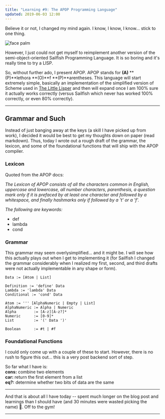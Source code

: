 ```yaml
---
title: "Learning #9: The APOP Programming Language"
updated: 2019-06-03 12:00
---
```


Believe it or not, I changed my mind again. I know, I know, I know... stick to one thing.

![face palm](https://media.giphy.com/media/6yRVg0HWzgS88/giphy.gif)

However, I just could not get myself to reimplement another version of the semi-object-oriented Sailfish Programming Language. It is so boring and it's really time to try a LISP.

So, without further ado, I present APOP. APOP stands for **(A)** **(P)**lethora **(O)**f **(P)**arentheses. This language will start extremely simple, basically an implementation of the simplified version of Scheme used in [The Little Lisper](https://mitpress.mit.edu/books/little-lisper-trade-edition) and then will expand once I am 100% sure it actually works correctly (versus Sailfish which never has worked 100% correctly, or even 80% correctly).

***

## Grammar and Such

Instead of just banging away at the keys (a skill I have picked up from work), I decided it would be best to get my thoughts down on paper (read markdown). Thus, today I wrote out a rough draft of the grammar, the lexicon, and some of the foundational functions that will ship with the APOP compiler.

### Lexicon

Quoted from the APOP docs:

*The Lexicon of APOP consists of all the characters common in English, uppercase and lowercase, all number characters, parenthesis, a question mark only if it is prefaced by at least one character and followed by a whitespace, and finally hashmarks only if followed by a 't' or a 'f'.*

*The following are keywords:*

* def
* lambda
* cond


### Grammar

This grammar may seem overlysimplified... and it might be. I will see how this actually plays out when I get to implementing it (for Sailfish I changed the grammar considerably when I realized my first, second, and third drafts were not actually implementable in any shape or form).

```
Data := [Atom | List]

Definition := 'define' Data
Lambda := 'lambda' Data
Conditional := 'cond' Data

Atom := ''' [AlphaNumeric | Empty | List]
AlphaNumeric := Alpha | Numeric
Alpha        := [A-z][A-z?]*
Numeric      := [0-9]*
List         := '(' Data ')'

Boolean      := #t | #f
```

### Foundational Functions

I could only come up with a couple of these to start. However, there is no rush to figure this out... this is a very post backend sort of step.

So far what I have is:
<br>
**cons:** combine two elements <br>
**car:** return the first element from a list <br>
**eq?:** determine whether two bits of data are the same <br>

***

And that is about all I have today -- spent much longer on the blog post and learnings than I should have (and 30 minutes were wasted picking the name) 🤷. Off to the gym!

***